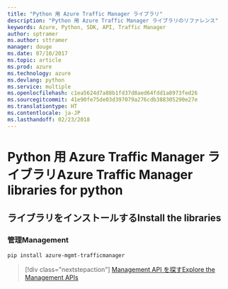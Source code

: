 ```yaml
---
title: "Python 用 Azure Traffic Manager ライブラリ"
description: "Python 用 Azure Traffic Manager ライブラリのリファレンス"
keywords: Azure, Python, SDK, API, Traffic Manager
author: sptramer
ms.author: sttramer
manager: douge
ms.date: 07/10/2017
ms.topic: article
ms.prod: azure
ms.technology: azure
ms.devlang: python
ms.service: multiple
ms.openlocfilehash: c1ea5624d7a88b1fd37d8aed64fdd1a8973fed26
ms.sourcegitcommit: 41e90fe75de03d397079a276cdb388305290e27e
ms.translationtype: HT
ms.contentlocale: ja-JP
ms.lasthandoff: 02/23/2018
---
```

# <a name="azure-traffic-manager-libraries-for-python"></a><span data-ttu-id="6d2dc-104">Python 用 Azure Traffic Manager ライブラリ</span><span class="sxs-lookup"><span data-stu-id="6d2dc-104">Azure Traffic Manager libraries for python</span></span>

## <a name="install-the-libraries"></a><span data-ttu-id="6d2dc-105">ライブラリをインストールする</span><span class="sxs-lookup"><span data-stu-id="6d2dc-105">Install the libraries</span></span>


### <a name="management"></a><span data-ttu-id="6d2dc-106">管理</span><span class="sxs-lookup"><span data-stu-id="6d2dc-106">Management</span></span>

```bash
pip install azure-mgmt-trafficmanager
```
> [!div class="nextstepaction"]
> [<span data-ttu-id="6d2dc-107">Management API を探す</span><span class="sxs-lookup"><span data-stu-id="6d2dc-107">Explore the Management APIs</span></span>](/python/api/overview/azure/trafficmanager/management)